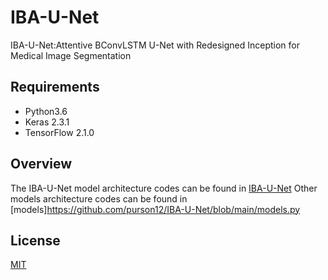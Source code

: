 # IBA-U-Net
IBA-U-Net:Attentive BConvLSTM U-Net with Redesigned Inception for Medical Image Segmentation
## Requirements
* Python3.6
* Keras 2.3.1
* TensorFlow 2.1.0
## Overview
The IBA-U-Net model architecture codes can be found in
[IBA-U-Net](https://github.com/purson12/IBA-U-Net/blob/main/IBA-U-Net.py)
Other models architecture codes can be found in
[models]https://github.com/purson12/IBA-U-Net/blob/main/models.py
## License
[MIT](https://choosealicense.com/licenses/mit/)
